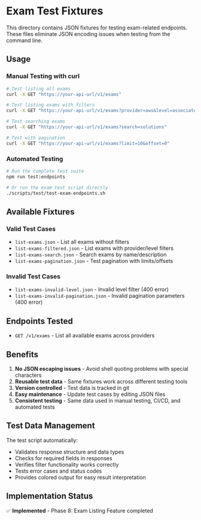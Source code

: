 # Exam Test Fixtures

This directory contains JSON fixtures for testing exam-related endpoints. These files eliminate JSON encoding issues when testing from the command line.

## Usage

### Manual Testing with curl
```bash
# Test listing all exams
curl -X GET "https://your-api-url/v1/exams"

# Test listing exams with filters
curl -X GET "https://your-api-url/v1/exams?provider=aws&level=associate"

# Test searching exams
curl -X GET "https://your-api-url/v1/exams?search=solutions"

# Test with pagination
curl -X GET "https://your-api-url/v1/exams?limit=10&offset=0"
```

### Automated Testing
```bash
# Run the complete test suite
npm run test:endpoints

# Or run the exam test script directly
./scripts/test/test-exam-endpoints.sh
```

## Available Fixtures

### Valid Test Cases
- `list-exams.json` - List all exams without filters
- `list-exams-filtered.json` - List exams with provider/level filters
- `list-exams-search.json` - Search exams by name/description
- `list-exams-pagination.json` - Test pagination with limits/offsets

### Invalid Test Cases
- `list-exams-invalid-level.json` - Invalid level filter (400 error)
- `list-exams-invalid-pagination.json` - Invalid pagination parameters (400 error)

## Endpoints Tested

- `GET /v1/exams` - List all available exams across providers

## Benefits

1. **No JSON escaping issues** - Avoid shell quoting problems with special characters
2. **Reusable test data** - Same fixtures work across different testing tools
3. **Version controlled** - Test data is tracked in git
4. **Easy maintenance** - Update test cases by editing JSON files
5. **Consistent testing** - Same data used in manual testing, CI/CD, and automated tests

## Test Data Management

The test script automatically:
- Validates response structure and data types
- Checks for required fields in responses
- Verifies filter functionality works correctly
- Tests error cases and status codes
- Provides colored output for easy result interpretation

## Implementation Status

✅ **Implemented** - Phase 8: Exam Listing Feature completed